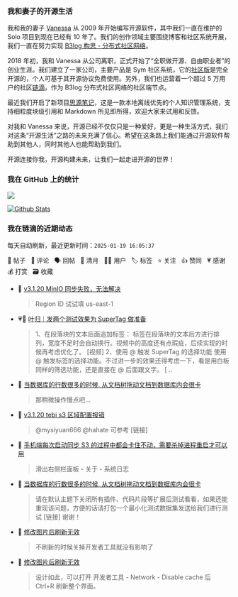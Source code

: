 ### 我和妻子的开源生活

我和我的妻子 [Vanessa](https://github.com/Vanessa219) 从 2009 年开始编写开源软件，其中我们一直在维护的 Solo 项目到现在已经有 10 年了。我们的创作领域主要围绕博客和社区系统开展，我们一直在努力实现 [B3log 构思 - 分布式社区网络](https://ld246.com/article/1546941897596)。

2018 年初，我和 Vanessa 从公司离职，正式开始了“全职做开源、自由职业者”的创业生涯。我们建立了一家公司，主要产品是 Sym 社区系统，它的[社区版](https://github.com/88250/symphony)是完全开源的，个人可基于其开源协议免费使用。另外，我们也运营着一个超过 5 万用户的社区[链滴](https://ld246.com)，作为 B3log 分布式社区网络的社区端节点。

最近我们开启了新项目[思源笔记](https://github.com/siyuan-note/siyuan)，这是一款本地离线优先的个人知识管理系统，支持细粒度块级引用和 Markdown 所见即所得，欢迎大家来试用和反馈。

对我和 Vanessa 来说，开源已经不仅仅只是一种爱好，更是一种生活方式，我们对这条“开源生活”之路的未来充满了信心。希望在这条路上我们能通过开源软件帮助到其他人，同时其他人也能帮助到我们。

开源连接你我，开源构建未来，让我们一起走进开源的世界！

### 我在 GitHub 上的统计

<a title="Hits" target="_blank" href="https://github.com/88250/88250"><img src="https://hits.b3log.org/88250/88250.svg"></a>

[![Github Stats](https://github-readme-stats.vercel.app/api?username=88250&theme=tokyonight&show_icons=true)](https://github.com/88250)

<!--events start -->

### 我在链滴的近期动态

每天自动刷新，最近更新时间：`2025-01-19 16:05:37`

📝 帖子 &nbsp; 💬 评论 &nbsp; 🗣 回帖 &nbsp; 🌙 清月 &nbsp; 👨‍💻 用户 &nbsp; 🏷️ 标签 &nbsp; ⭐️ 关注 &nbsp; 👍 赞同 &nbsp; 💗 感谢 &nbsp; 💰 打赏 &nbsp; 🗃 收藏

* 💬 [v3.1.20 MinIO 同步失败，无法解决](https://ld246.com/article/1737182263769/comment/1737192061607#comments)

  > Region ID 试试填 us-east-1
* 💗📝 [叶归｜发两个测试效果为 SuperTag 做准备](https://ld246.com/article/1737132547145)

  > 1、在段落块的文本后面追加标签： 标签在段落块的文本后方进行排列，宽度不足时会自动换行。视频中的高度还有点瑕疵，后续实现的时候再考虑优化了。 [视频] 2、使用 @ 触发 SuperTag 的选择功能 使用 @ 触发标签的选择功能。不过进一步的效果还得考虑一下，看是用白板同样的筛选功能，还是直接在 @ 后面跟文字。 [ ..
* 💬 [当数据库的行数很多的时候, 从文档树拖动文档到数据库内会很卡](https://ld246.com/article/1737076422608/comment/1737116039363#comments)

  > 那稍微操作慢点吧...
* 💬 [v3.1.20 tebi s3 区域配置报错](https://ld246.com/article/1737079842203/comment/1737106736450#comments)

  > @mysiyuan666 @hahate 可参考 [链接]
* 💬 [手机端每次启动同步 S3 的过程中都会卡住不动，需要杀掉进程重启才可以用](https://ld246.com/article/1737079043975/comment/1737106333578#comments)

  > 滑出右侧栏面板 - 关于 - 系统日志
* 💬 [当数据库的行数很多的时候, 从文档树拖动文档到数据库内会很卡](https://ld246.com/article/1737076422608/comment/1737086834198#comments)

  > 请在默认主题下关闭所有插件、代码片段等扩展后测试看看，如果还能重现该问题，方便的话请打包一个最小化测试数据集发送给我们进行测试 [链接] 谢谢！
* 💬 [修改图片后刷新无效](https://ld246.com/article/1737085126509/comment/1737086063049#comments)

  > 不刷新的时候关掉开发者工具就没有影响了
* 💬 [修改图片后刷新无效](https://ld246.com/article/1737085126509/comment/1737085474621#comments)

  > 设计如此，可以打开 开发者工具 - Network - Disable cache 后 Ctrl+R 刷新整个界面。


<!--events end -->
